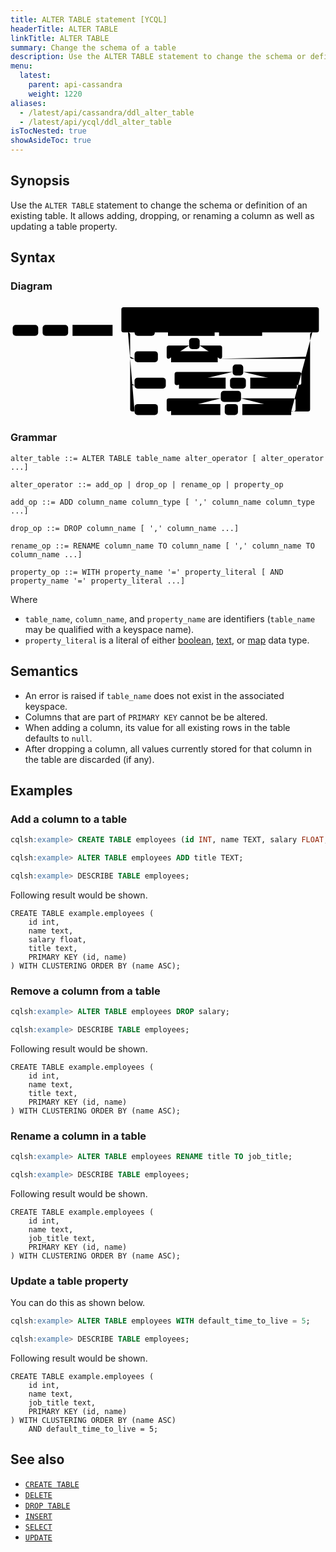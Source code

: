 ```yaml
---
title: ALTER TABLE statement [YCQL]
headerTitle: ALTER TABLE
linkTitle: ALTER TABLE
summary: Change the schema of a table
description: Use the ALTER TABLE statement to change the schema or definition of an existing table.
menu:
  latest:
    parent: api-cassandra
    weight: 1220
aliases:
  - /latest/api/cassandra/ddl_alter_table
  - /latest/api/ycql/ddl_alter_table
isTocNested: true
showAsideToc: true
---
```


## Synopsis

Use the `ALTER TABLE` statement to change the schema or definition of an existing table.
It allows adding, dropping, or renaming a column as well as updating a table property.

## Syntax

### Diagram

<svg class="rrdiagram" version="1.1" xmlns:xlink="http://www.w3.org/1999/xlink" xmlns="http://www.w3.org/2000/svg" width="716" height="260" viewbox="0 0 716 260"><path class="connector" d="M0 67h5m58 0h10m58 0h10m91 0h30m-5 0q-5 0-5-5v-47q0-5 5-5h439q5 0 5 5v47q0 5-5 5m-434 0h20m46 0h30m-5 0q-5 0-5-5v-20q0-5 5-5h100m24 0h100q5 0 5 5v20q0 5-5 5m-113 0h10m98 0h119m-419 55q0 5 5 5h5m53 0h30m-5 0q-5 0-5-5v-20q0-5 5-5h46m24 0h46q5 0 5 5v20q0 5-5 5m-5 0h205q5 0 5-5m-409 60q0 5 5 5h5m71 0h30m-5 0q-5 0-5-5v-20q0-5 5-5h127m24 0h127q5 0 5 5v20q0 5-5 5m-167 0h10m36 0h10m106 0h25q5 0 5-5m-414-115q5 0 5 5v170q0 5 5 5h5m53 0h30m-5 0q-5 0-5-5v-20q0-5 5-5h118m46 0h119q5 0 5 5v20q0 5-5 5m-166 0h10m30 0h10m111 0h38q5 0 5-5v-170q0-5 5-5m5 0h25"/><rect class="literal" x="5" y="50" width="58" height="25" rx="7"/><text class="text" x="15" y="67">ALTER</text><rect class="literal" x="73" y="50" width="58" height="25" rx="7"/><text class="text" x="83" y="67">TABLE</text><a xlink:href="../grammar_diagrams#table-name"><rect class="rule" x="141" y="50" width="91" height="25"/><text class="text" x="151" y="67">table_name</text></a><rect class="literal" x="282" y="50" width="46" height="25" rx="7"/><text class="text" x="292" y="67">ADD</text><rect class="literal" x="453" y="20" width="24" height="25" rx="7"/><text class="text" x="463" y="37">,</text><a xlink:href="../grammar_diagrams#column-name"><rect class="rule" x="358" y="50" width="106" height="25"/><text class="text" x="368" y="67">column_name</text></a><a xlink:href="../grammar_diagrams#column-type"><rect class="rule" x="474" y="50" width="98" height="25"/><text class="text" x="484" y="67">column_type</text></a><rect class="literal" x="282" y="110" width="53" height="25" rx="7"/><text class="text" x="292" y="127">DROP</text><rect class="literal" x="406" y="80" width="24" height="25" rx="7"/><text class="text" x="416" y="97">,</text><a xlink:href="../grammar_diagrams#column-name"><rect class="rule" x="365" y="110" width="106" height="25"/><text class="text" x="375" y="127">column_name</text></a><rect class="literal" x="282" y="170" width="71" height="25" rx="7"/><text class="text" x="292" y="187">RENAME</text><rect class="literal" x="505" y="140" width="24" height="25" rx="7"/><text class="text" x="515" y="157">,</text><a xlink:href="../grammar_diagrams#column-name"><rect class="rule" x="383" y="170" width="106" height="25"/><text class="text" x="393" y="187">column_name</text></a><rect class="literal" x="499" y="170" width="36" height="25" rx="7"/><text class="text" x="509" y="187">TO</text><a xlink:href="../grammar_diagrams#column-name"><rect class="rule" x="545" y="170" width="106" height="25"/><text class="text" x="555" y="187">column_name</text></a><rect class="literal" x="282" y="230" width="53" height="25" rx="7"/><text class="text" x="292" y="247">WITH</text><rect class="literal" x="478" y="200" width="46" height="25" rx="7"/><text class="text" x="488" y="217">AND</text><a xlink:href="../grammar_diagrams#property-name"><rect class="rule" x="365" y="230" width="112" height="25"/><text class="text" x="375" y="247">property_name</text></a><rect class="literal" x="487" y="230" width="30" height="25" rx="7"/><text class="text" x="497" y="247">=</text><a xlink:href="../grammar_diagrams#property-literal"><rect class="rule" x="527" y="230" width="111" height="25"/><text class="text" x="537" y="247">property_literal</text></a></svg>

### Grammar

```
alter_table ::= ALTER TABLE table_name alter_operator [ alter_operator ...]

alter_operator ::= add_op | drop_op | rename_op | property_op

add_op ::= ADD column_name column_type [ ',' column_name column_type ...]

drop_op ::= DROP column_name [ ',' column_name ...]

rename_op ::= RENAME column_name TO column_name [ ',' column_name TO column_name ...]

property_op ::= WITH property_name '=' property_literal [ AND property_name '=' property_literal ...]
```

Where

- `table_name`, `column_name`, and `property_name` are identifiers (`table_name` may be qualified with a keyspace name).
- `property_literal` is a literal of either [boolean](../type_bool), [text](../type_text), or [map](../type_collection) data type.

## Semantics

- An error is raised if `table_name` does not exist in the associated keyspace.
- Columns that are part of `PRIMARY KEY` cannot be be altered.
- When adding a column, its value for all existing rows in the table defaults to `null`.
- After dropping a column, all values currently stored for that column in the table are discarded (if any).

## Examples

### Add a column to a table

```sql
cqlsh:example> CREATE TABLE employees (id INT, name TEXT, salary FLOAT, PRIMARY KEY((id), name));
```

```sql
cqlsh:example> ALTER TABLE employees ADD title TEXT;
```

```sql
cqlsh:example> DESCRIBE TABLE employees;
```

Following result would be shown.

```
CREATE TABLE example.employees (
    id int,
    name text,
    salary float,
    title text,
    PRIMARY KEY (id, name)
) WITH CLUSTERING ORDER BY (name ASC);
```

### Remove a column from a table

```sql
cqlsh:example> ALTER TABLE employees DROP salary;
```

```sql
cqlsh:example> DESCRIBE TABLE employees;
```

Following result would be shown.
```
CREATE TABLE example.employees (
    id int,
    name text,
    title text,
    PRIMARY KEY (id, name)
) WITH CLUSTERING ORDER BY (name ASC);
```

### Rename a column in a table

```sql
cqlsh:example> ALTER TABLE employees RENAME title TO job_title;
```

```sql
cqlsh:example> DESCRIBE TABLE employees;
```

Following result would be shown.
```
CREATE TABLE example.employees (
    id int,
    name text,
    job_title text,
    PRIMARY KEY (id, name)
) WITH CLUSTERING ORDER BY (name ASC);
```

### Update a table property

You can do this as shown below.

```sql
cqlsh:example> ALTER TABLE employees WITH default_time_to_live = 5;
```

```sql
cqlsh:example> DESCRIBE TABLE employees;
```

Following result would be shown.

```
CREATE TABLE example.employees (
    id int,
    name text,
    job_title text,
    PRIMARY KEY (id, name)
) WITH CLUSTERING ORDER BY (name ASC)
    AND default_time_to_live = 5;
```

## See also

- [`CREATE TABLE`](../ddl_create_table)
- [`DELETE`](../dml_delete)
- [`DROP TABLE`](../ddl_drop_table)
- [`INSERT`](../dml_insert)
- [`SELECT`](../dml_select)
- [`UPDATE`](../dml_update)
